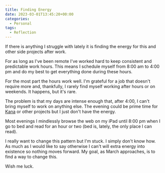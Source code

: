 ```yaml
---
title: Finding Energy
date: 2023-03-01T13:45:20+00:00
categories:
  - Personal
tags:
  - Reflection
---
```


If there is anything I struggle with lately it is finding the energy for this and other side projects after work.

For as long as I've been remote I've worked hard to keep consistent and predictable work hours. This means I schedule myself from 8:00 am to 4:00 pm and do my best to get everything done during these hours.

For the most part the hours work well. I'm grateful for a job that doesn't require more and, thankfully, I rarely find myself working after hours or on weekends. It happens, but it's rare.

The problem is that my days are intense enough that, after 4:00, I can't bring myself to work on anything else. The evening could be prime time for [Kana][1] or other projects but I just don't have the energy.

Most evenings I mindlessly browse the web on my iPad until 8:00 pm when I go to bed and read for an hour or two (bed is, lately, the only place I can read).

I really want to change this pattern but I'm stuck. I simply don't know how. As much as I would like to say otherwise I can't will extra energy into existence so nothing moves forward. My goal, as March approaches, is to find a way to change this.

Wish me luck.

 [1]: https://github.com/ChrisWiegman/kana/